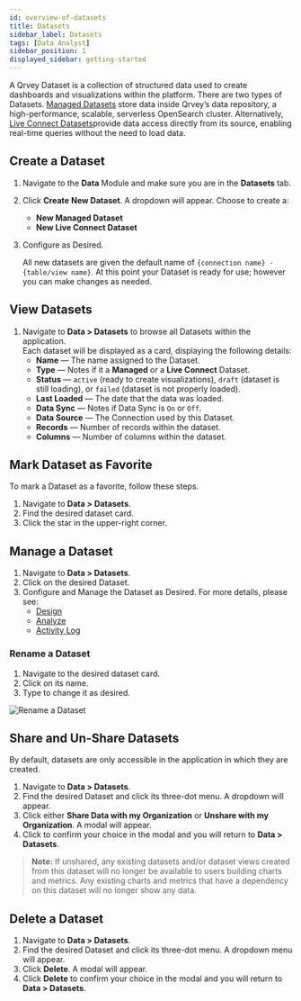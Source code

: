 ```yaml
---
id: overview-of-datasets
title: Datasets
sidebar_label: Datasets
tags: [Data Analyst]
sidebar_position: 1
displayed_sidebar: getting-started
---
```


A Qrvey Dataset is a collection of structured data used to create dashboards and visualizations within the platform. There are two types of Datasets. [Managed Datasets](https://partners.qrvey.com/docs/composer/Working%20with%20Data/Datasets/Overview%20of%20Datasets/managed-datasets) store data inside Qrvey’s data repository, a high-performance, scalable, serverless OpenSearch cluster. Alternatively, [Live Connect Datasets](https://partners.qrvey.com/docs/composer/Working%20with%20Data/Datasets/Overview%20of%20Datasets/dslive)provide data access directly from its source, enabling real-time queries without the need to load data.

## Create a Dataset

1. Navigate to the **Data** Module and make sure you are in the **Datasets** tab.
2. Click **Create** **New Dataset**. A dropdown will appear. Choose to create a:
    - **New Managed Dataset**
    - **New Live Connect Dataset**
3. Configure as Desired. 

    All new datasets are given the default name of `{connection name} - {table/view name}`.  At this point your Dataset is ready for use; however you can make changes as needed.

## View Datasets

1. Navigate to **Data > Datasets** to browse all Datasets within the application.  
   Each dataset will be displayed as a card, displaying the following details:
    - **Name** — The name assigned to the Dataset.
    - **Type** — Notes if it a **Managed** or a **Live Connect** Dataset.
    - **Status** — `active` (ready to create visualizations), `draft` (dataset is still loading), or `failed` (dataset is not properly loaded).
    - **Last Loaded** — The date that the data was loaded.
    - **Data Sync** — Notes if Data Sync is `On` or `Off`.
    - **Data Source** — The Connection used by this Dataset.
    - **Records** — Number of records within the dataset.
    - **Columns** —  Number of columns within the dataset.

## Mark Dataset as Favorite

To mark a Dataset as a favorite, follow these steps.

1. Navigate to **Data >** **Datasets**.
2. Find the desired dataset card.
3. Click the star in the upper-right corner.

## Manage a Dataset

1. Navigate to **Data > Datasets**.
2. Click on the desired Dataset.
3. Configure and Manage the Dataset as Desired. For more details, please see:
    - [Design](https://partners.qrvey.com/docs/composer/Working%20with%20Data/Datasets/Design/overview-of-the-design-page)
    - [Analyze](https://partners.qrvey.com/docs/composer/Working%20with%20Data/Datasets/Analyze/overview-of-analyze)
    - [Activity Log](https://partners.qrvey.com/docs/composer/activity-log)

### Rename a Dataset

1. Navigate to the desired dataset card.
2. Click on its name.
3. Type to change it as desired.

![Rename a Dataset](https://s3.amazonaws.com/cdn.qrvey.com/documentation_assets/ui-docs/datasets/DatasetLive/dslive.3-8.0.png#thumbnail-40)

## Share and Un-Share Datasets

By default, datasets are only accessible in the application in which they are created.

1. Navigate to **Data > Datasets**.
2. Find the desired Dataset and click its three-dot menu. A dropdown will appear.
3. Click either **Share Data with my Organization** or **Unshare with my Organization**. A modal will appear.
4. Click to confirm your choice in the modal and you will return to **Data > Datasets**.

> **Note:** If unshared, any existing datasets and/or dataset views created from this dataset will no longer be available to users building charts and metrics. Any existing charts and metrics that have a dependency on this dataset will no longer show any data.

## Delete a Dataset

1. Navigate to **Data > Datasets**.
2. Find the desired Dataset and click its three-dot menu. A dropdown menu will appear.
3. Click **Delete**. A modal will appear.
4. Click **Delete** to confirm your choice in the modal and you will return to **Data > Datasets**.